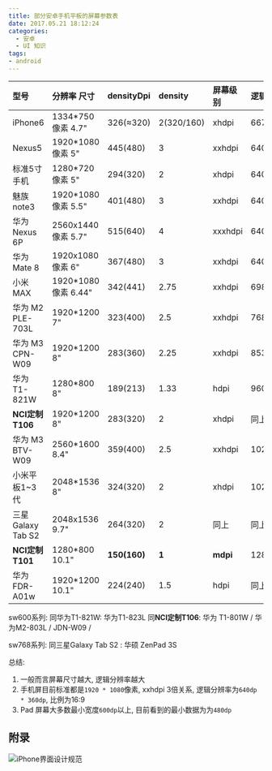 ```yaml
---
title: 部分安卓手机平板的屏幕参数表
date: 2017.05.21 18:12:24
categories:
  - 安卓
  - UI 知识
tags:
- android
---
```


型号 | 分辨率 尺寸 | densityDpi | density | 屏幕级别| 逻辑分辨率 | 屏幕比例
:--|:--|:--|:--|:--|:--|:--
iPhone6 | 1334*750像素 4.7" | 326(≈320) | 2(320/160) |  xhdpi | 667*375 | 16:9
Nexus5 | 1920*1080像素 5" | 445(480)| 3 | xxhdpi | 640***360** | 同上
标准5寸手机 | 1280*720像素 5" | 294(320)| 2 | xhdpi | 640*360 | 同上
魅族note3 | 1920*1080像素 5.5" | 401(480)| 3 | xxhdpi | 640*360 | 同上
华为Nexus 6P | 2560x1440像素 5.7" | 515(640)| 4 | xxxhdpi | 640*360 | 同上
华为Mate 8 | 1920x1080像素 6" | 367(480)| 3 | xxhdpi | 640*360 | 同上
小米MAX | 1920*1080像素 6.44" | 342(441) | 2.75 | xxhdpi | 698***392** | 同上
华为 M2 PLE-703L | 1920*1200 7" | 323(400) | 2.5 | xxhdpi | 768***480** | 16:10
华为 M3 CPN-W09 | 1920*1200 8" | 283(360) | 2.25 | xxhdpi | 853***533** | 同上
华为 T1-821W | 1280*800 8" | 189(213) |1.33 | hdpi | 960***600** | 同上
**NCI定制T106** | 1920*1200 8" | 283(320) | 2 | xhdpi | 同上 | 同上
华为 M3 BTV-W09 | 2560*1600 8.4" | 359(400) | 2.5 | xxhdpi | 1024***640** | 同上
小米平板1~3代 | 2048*1536 8" | 324(320)| 2 | xhdpi | 1024***768** | 4:3
三星Galaxy Tab S2 | 2048x1536 9.7" | 264(320)| 2 | 同上 | 同上 | 同上
**NCI定制T101**| 1280*800 10.1" | **150(160)**| **1** | **mdpi** | 1280***800** | 16:10
华为 FDR-A01w | 1920*1200 10.1" | 224(240)| 1.5 | hdpi | 同上 | 同上

sw600系列:
同华为T1-821W: 华为T1-823L
同**NCI定制T106**: 华为 T1-801W / 华为M2-803L  / JDN-W09 /

sw768系列:
同三星Galaxy Tab S2 : 华硕 ZenPad 3S

总结:

1. 一般而言屏幕尺寸越大, 逻辑分辨率越大
2. 手机屏目前标准都是`1920 * 1080`像素, xxhdpi 3倍关系, 逻辑分辨率为`640dp * 360dp`, 比例为16:9
3. Pad 屏幕大多数最小宽度`600dp`以上, 目前看到的最小数据为为`480dp`

## 附录

![iPhone界面设计规范](https://upload-images.jianshu.io/upload_images/1662509-4f4d0d5d342706eb.png?imageMogr2/auto-orient/strip%7CimageView2/2/w/1240)
